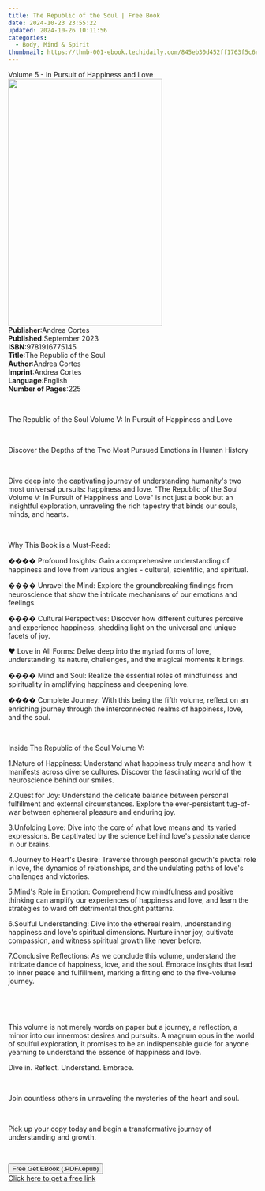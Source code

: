 ```yaml
---
title: The Republic of the Soul | Free Book
date: 2024-10-23 23:55:22
updated: 2024-10-26 10:11:56
categories:
  - Body, Mind & Spirit
thumbnail: https://thmb-001-ebook.techidaily.com/845eb30d452ff1763f5c6e89413d8d7306f1bce8e166e89e2dbeec1ea155d8da.jpg
---
```

<main id="book-container">
  <div class="flex flex-col">
    <div class="book-brief flex-1 py-6 px-4 sm:p-6 md:py-10 md:px-8">
      <!-- brief-->
      <div class="book-brief-main">
        Volume 5 - In Pursuit of Happiness and Love
      </div>
    </div>
    <div
      class="book-meta-info flex-1 grid gap-4 col-start-1 col-end-3 row-start-1 sm:mb-6 sm:grid-cols-4 lg:gap-6 lg:col-start-2 lg:row-end-6 lg:row-span-6 lg:mb-0"
    >
      <div
        class="book-meta-info-left place-content-center mt-4 p-4 text-sm leading-6 col-start-2 col-span-2 dark:text-slate-400"
      >
        <img
          class="w-full h-500 object-cover rounded-lg sm:h-255 sm:col-span-2 lg:col-span-full"
          src="https://img-001-ebook.techidaily.com/205cb1d6ec0682d842f0a0c24ff122b976e4c1844a0b03908dc1b4f22e8610bd.jpg"
          alt=""
          width="312"
          height="500"
        />
      </div>
      <div
        class="book-meta-info-right mt-2 col-start-1 row-start-2 col-span-3 self-center"
      >
        <!-- meta data  -->
        <div class="flex flex-col px-4 md:px-8">
          <div class="flex-1">
            <strong>Publisher</strong>:<span class="px-2">Andrea Cortes</span>
          </div>
          <div class="flex-1">
            <strong>Published</strong>:<span class="px-2">September 2023</span>
          </div>
          <div class="flex-1">
            <strong>ISBN</strong>:<span class="px-2">9781916775145</span>
          </div>
          <div class="flex-1">
            <strong>Title</strong>:<span class="px-2"
              >The Republic of the Soul</span
            >
          </div>
          <div class="flex-1">
            <strong>Author</strong>:<span class="px-2">Andrea Cortes</span>
          </div>
          <div class="flex-1">
            <strong>Imprint</strong>:<span class="px-2">Andrea Cortes</span>
          </div>
          <div class="flex-1">
            <strong>Language</strong>:<span class="px-2">English</span>
          </div>
          <div class="flex-1">
            <strong>Number of Pages</strong>:<span class="px-2">225</span>
          </div>
        </div>
      </div>
    </div>
    <div class="book-description flex-1 py-6 px-4 sm:p-6 md:py-10 md:px-8">
      <div class="book-description-main">
        <div accordion-content="" id="description">
          <p><br /></p>
          <p>
            The Republic of the Soul Volume V: In Pursuit of Happiness and Love
          </p>
          <p><br /></p>
          <p>
            Discover the Depths of the Two Most Pursued Emotions in Human
            History
          </p>
          <p><br /></p>
          <p>
            Dive deep into the captivating journey of understanding humanity's
            two most universal pursuits: happiness and love. "The Republic of
            the Soul Volume V: In Pursuit of Happiness and Love" is not just a
            book but an insightful exploration, unraveling the rich tapestry
            that binds our souls, minds, and hearts.
          </p>
          <p><br /></p>
          <p>Why This Book is a Must-Read:</p>
          <p>
            ���� Profound Insights: Gain a comprehensive understanding of
            happiness and love from various angles - cultural, scientific, and
            spiritual.
          </p>
          <p>
            ���� Unravel the Mind: Explore the groundbreaking findings from
            neuroscience that show the intricate mechanisms of our emotions and
            feelings.
          </p>
          <p>
            ���� Cultural Perspectives: Discover how different cultures perceive
            and experience happiness, shedding light on the universal and unique
            facets of joy.
          </p>
          <p>
            ❤️ Love in All Forms: Delve deep into the myriad forms of love,
            understanding its nature, challenges, and the magical moments it
            brings.
          </p>
          <p>
            ���� Mind and Soul: Realize the essential roles of mindfulness and
            spirituality in amplifying happiness and deepening love.
          </p>
          <p>
            ���� Complete Journey: With this being the fifth volume, reflect on
            an enriching journey through the interconnected realms of happiness,
            love, and the soul.
          </p>
          <p><br /></p>
          <p>Inside The Republic of the Soul Volume V:</p>
          <p>
            1.Nature of Happiness: Understand what happiness truly means and how
            it manifests across diverse cultures. Discover the fascinating world
            of the neuroscience behind our smiles.
          </p>
          <p>
            2.Quest for Joy: Understand the delicate balance between personal
            fulfillment and external circumstances. Explore the ever-persistent
            tug-of-war between ephemeral pleasure and enduring joy.
          </p>
          <p>
            3.Unfolding Love: Dive into the core of what love means and its
            varied expressions. Be captivated by the science behind love's
            passionate dance in our brains.
          </p>
          <p>
            4.Journey to Heart's Desire: Traverse through personal growth's
            pivotal role in love, the dynamics of relationships, and the
            undulating paths of love's challenges and victories.
          </p>
          <p>
            5.Mind's Role in Emotion: Comprehend how mindfulness and positive
            thinking can amplify our experiences of happiness and love, and
            learn the strategies to ward off detrimental thought patterns.
          </p>
          <p>
            6.Soulful Understanding: Dive into the ethereal realm, understanding
            happiness and love's spiritual dimensions. Nurture inner joy,
            cultivate compassion, and witness spiritual growth like never
            before.
          </p>
          <p>
            7.Conclusive Reflections: As we conclude this volume, understand the
            intricate dance of happiness, love, and the soul. Embrace insights
            that lead to inner peace and fulfillment, marking a fitting end to
            the five-volume journey.
          </p>
          <p><br /></p>
          <p><br /></p>
          <p>
            This volume is not merely words on paper but a journey, a
            reflection, a mirror into our innermost desires and pursuits. A
            magnum opus in the world of soulful exploration, it promises to be
            an indispensable guide for anyone yearning to understand the essence
            of happiness and love.
          </p>
          <p>Dive in. Reflect. Understand. Embrace.</p>
          <p><br /></p>
          <p>
            Join countless others in unraveling the mysteries of the heart and
            soul.&nbsp;
          </p>
          <p><br /></p>
          <p>
            Pick up your copy today and begin a transformative journey of
            understanding and growth.
          </p>
          <p><br /></p>
        </div>
        <div class="accordion-fader"></div>
      </div>
    </div>
    <div class="book-excerpts flex-1 py-6 px-4 sm:p-6 md:py-10 md:px-8"></div>
    <div
      class="book-about-author flex-1 py-6 px-4 sm:p-6 md:py-10 md:px-8"
    ></div>
    <div class="book-free-get flex-1 py-6 px-4 sm:p-6 md:py-10 md:px-8">
      <button
        id="btn-free-get"
        class="bg-blue-500 hover:bg-blue-700 text-white font-bold py-2 px-4 rounded"
      >
        Free Get EBook (.PDF/.epub)
      </button>
      <div id="countdown-display" class="px-2 text-lg mt-2"></div>
      <a
        id="free-link"
        class="hidden bg-blue-500 hover:bg-blue-700 text-white font-bold py-2 px-4 rounded"
        href="https://www.ebooks.com/en-us/book/211058507/the-republic-of-the-soul/andrea-cortes/"
        target="_blank"
        >Click here to get a free link</a
      >
    </div>
    <script>
      let countdownTime = 0;
      let countdownInterval = null;
      document
        .getElementById('btn-free-get')
        .addEventListener('click', startCountdown);
      function startCountdown() {
        countdownTime = new Date().getTime() + 60000 * 3;
        countdownInterval = setInterval(updateCountdown, 1000);
        document.getElementById('btn-free-get').disabled = true;
        document
          .getElementById('btn-free-get')
          .classList.add('bg-gray-500', 'cursor-not-allowed');
      }
      function updateCountdown() {
        let currentTime = new Date().getTime();
        let timeLeft = countdownTime - currentTime;
        let secondsLeft = Math.floor(timeLeft / 1000);
        document.getElementById('countdown-display').innerHTML =
          `Remaining time: ${secondsLeft} seconds.`;
        if (secondsLeft <= 0) {
          clearInterval(countdownInterval);
          document.getElementById('btn-free-get').classList.add('hidden');
          document.getElementById('free-link').classList.remove('hidden');
          document.getElementById('countdown-display').innerHTML = '';
        }
      }
    </script>
  </div>
</main>

